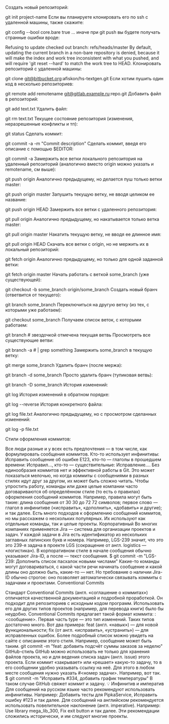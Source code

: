 Создать новый репозиторий:

git init project-name
Если вы планируете клонировать его по ssh с удаленной машины, также скажите:

git config --bool core.bare true
… иначе при git push вы будете получать странные ошибки вроде:

Refusing to update checked out branch: refs/heads/master
By default, updating the current branch in a non-bare repository
is denied, because it will make the index and work tree inconsistent
with what you pushed, and will require 'git reset --hard' to match
the work tree to HEAD.
Клонировать репозиторий с удаленной машины:

git clone git@bitbucket.org:afiskon/hs-textgen.git
Если хотим пушить один код в несколько репозиториев:

git remote add remotename git@gitlab.example.ru:repo.git
Добавить файл в репозиторий:

git add text.txt
Удалить файл:

git rm text.txt
Текущее состояние репозитория (изменения, неразрешенные конфликты и тп):

git status
Сделать коммит:

git commit -a -m "Commit description"
Сделать коммит, введя его описание с помощью $EDITOR:

git commit -a
Замержить все ветки локального репозитория на удаленный репозиторий (аналогично вместо origin можно указать и remotename, см выше):

git push origin
Аналогично предыдущему, но делается пуш только ветки master:

git push origin master
Запушить текущую ветку, не вводя целиком ее название:

git push origin HEAD
Замержить все ветки с удаленного репозитория:

git pull origin
Аналогично предыдущему, но накатывается только ветка master:

git pull origin master
Накатить текущую ветку, не вводя ее длинное имя:

git pull origin HEAD
Скачать все ветки с origin, но не мержить их в локальный репозиторий:

git fetch origin
Аналогично предыдущему, но только для одной заданной ветки:

git fetch origin master
Начать работать с веткой some_branch (уже существующей):

git checkout -b some_branch origin/some_branch
Создать новый бранч (ответвится от текущего):

git branch some_branch
Переключиться на другую ветку (из тех, с которыми уже работаем):

git checkout some_branch
Получаем список веток, с которыми работаем:

git branch # звездочкой отмечена текущая ветвь
Просмотреть все существующие ветви:

git branch -a # | grep something
Замержить some_branch в текущую ветку:

git merge some_branch
Удалить бранч (после мержа):

git branch -d some_branch
Просто удалить бранч (тупиковая ветвь):

git branch -D some_branch
История изменений:

git log
История изменений в обратном порядке:

git log --reverse
История конкретного файла:

git log file.txt
Аналогично предыдущему, но с просмотром сделанных изменений:

git log -p file.txt

Стили оформления коммитов:

Все люди разные и у всех есть предпочтения — в том числе, как формулировать сообщения коммитов. Кто-то использует инфинитивы: Исправить сообщение об ошибке E123, кто-то — глаголы в прошедшем времени: Исправил…, кто-то — существительные: Исправление….
Без единообразия коммитов нет и эффективной работы в Git. Это может показаться мелочью, но когда коммиты с сообщениями в разных стилях идут друг за другом, их может быть сложно читать.
Чтобы упростить работу, команды или даже целые компании часто договариваются об определённом стиле (то есть о правилах) оформления сообщений коммитов.
Например, правила могут быть такие:
длина сообщения от 
30
30 до 
72
72 символов;
первое слово — глагол в инфинитиве («исправить», «дополнить», «добавить» и другие);
и так далее.
Есть много подходов к оформлению сообщений коммитов, но мы расскажем о нескольких популярных. Их используют как отдельные команды, так и целые проекты.
Корпоративный
Во многих компаниях применяется Jira — система для организации проектов и задач. У каждой задачи в Jira есть идентификатор из нескольких заглавных латинских букв и номера. Например, LGS-239 значит, что это это $239$-я задача в проекте LGS (сокращение от англ. logistics — «логистика»).
В корпоративном стиле в начале сообщения обычно указывают Jira-ID, а после — текст сообщения.
$ git commit -m "LGS-239: Дополнить список пасхалок новыми числами" 
Какие-то команды могут договариваться, с какой части речи начинать сообщение и какой длины оно должно быть, какие-то — нет. Но требование о наличии Jira-ID обычно строгое: оно позволяет автоматически связывать коммиты с задачами и проектами.
Conventional Commits

Стандарт Conventional Commits (англ. «соглашение о коммитах») отличается качественной документацией и подробной проработкой. Он подходит для репозиториев с исходным кодом программ. Использовать его для других типов проектов (например, для перевода книги) было бы неудобно.
Conventional Commits предлагает такой формат коммита: <type>: <сообщение>. Первая часть type — это тип изменений. Таких типов достаточно много. Вот два примера:
feat (англ. «навык») — для новой функциональности;
fix (от англ. «исправить», «устранить») — для исправленных ошибок.
Более подробный список можно увидеть на сайте с описанием этого стиля.
Например, сообщение может быть таким.
git commit -m "feat: добавить подсчёт суммы заказов за неделю" 
GitHub-стиль
GitHub можно использовать не только для хранения файлов проекта, но и для ведения списка задач (англ. issue) этого проекта. Если коммит «закрывает» или «решает» какую-то задачу, то в его сообщении удобно указывать ссылку на неё. Для этого в любом месте сообщения нужно указать #<номер задачи>. Например, вот так.
$ git commit -m "Исправить #334, добавить график температуры" 
В таком случае GitHub свяжет коммит и задачу.
💡 Инфинитив и императив
Для сообщений на русском языке часто рекомендуют использовать инфинитивы. Например: Добавить тесты для PipkaService, Исправить ошибку #123 и так далее.
Для сообщений на английском рекомендуется использовать повелительное наклонение (англ. imperative). Например: Use library mega_lib_300, Fix exit button и так далее.
Эти рекомендации сложились исторически, и им следуют многие проекты.